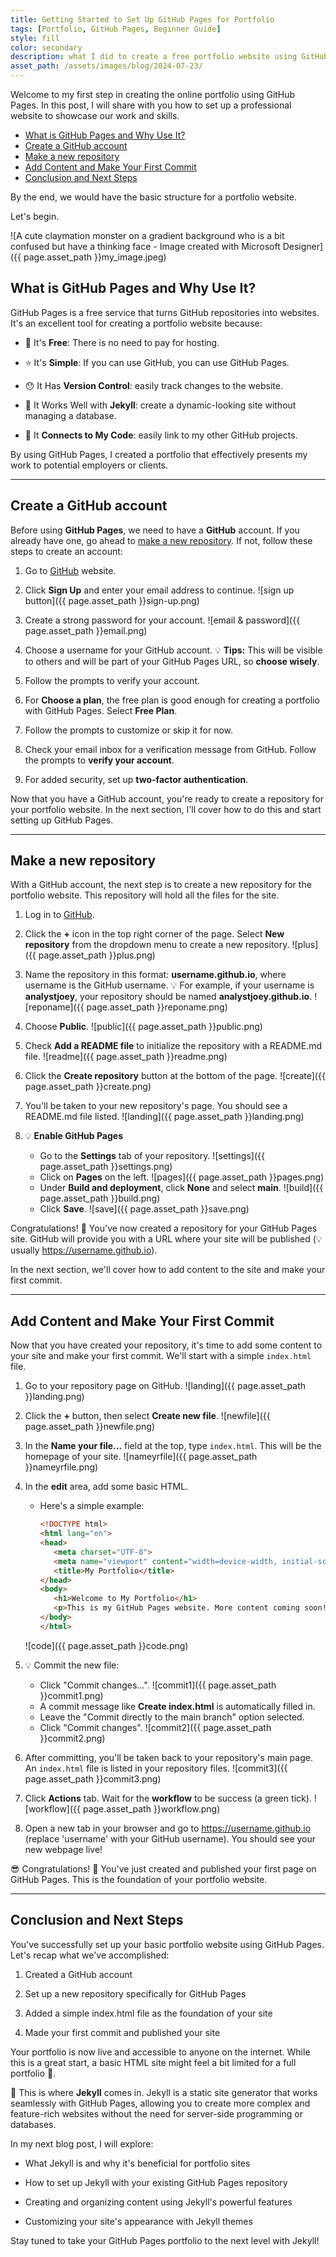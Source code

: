 ```yaml
---
title: Getting Started to Set Up GitHub Pages for Portfolio
tags: [Portfolio, GitHub Pages, Beginner Guide]
style: fill
color: secondary
description: what I did to create a free portfolio website using GitHub Pages
asset_path: /assets/images/blog/2024-07-23/
---
```

Welcome to my first step in creating the online portfolio using GitHub Pages. In this post, I will share with you how to set up a professional website to showcase our work and skills.

- [What is GitHub Pages and Why Use It?](#what-is-github-pages-and-why-use-it)
- [Create a GitHub account](#create-a-github-account)
- [Make a new repository](#make-a-new-repository)
- [Add Content and Make Your First Commit](#add-content-and-make-your-first-commit)
- [Conclusion and Next Steps](#conclusion-and-next-steps)

By the end, we would have the basic structure for a portfolio website.

Let's begin.

![A cute claymation monster on a gradient background who is a bit confused but have a thinking face - Image created with Microsoft Designer]({{ page.asset_path }}my_image.jpeg)

## What is GitHub Pages and Why Use It?

GitHub Pages is a free service that turns GitHub repositories into websites. It's an excellent tool for creating a portfolio website because:

- :dancers: It's **Free**: There is no need to pay for hosting.
  
- :star: It's **Simple**: If you can use GitHub, you can use GitHub Pages.
  
- :hushed: It Has **Version Control**: easily track changes to the website.
  
- :eyes: It Works Well with **Jekyll**: create a dynamic-looking site without managing a database.
  
- :flags: It **Connects to My Code**: easily link to my other GitHub projects.

By using GitHub Pages, I created a portfolio that effectively presents my work to potential employers or clients.

---

## Create a GitHub account

Before using **GitHub Pages**, we need to have a **GitHub** account. If you already have one, go ahead to [make a new repository](#make-a-new-repository). If not, follow these steps to create an account:

1. Go to [GitHub](https://github.com) website.

2. Click **Sign Up** and enter your email address to continue.
   ![sign up button]({{ page.asset_path }}sign-up.png)

3. Create a strong password for your account.
   ![email & password]({{ page.asset_path }}email.png)

4. Choose a username for your GitHub account. :bulb: **Tips:** This will be visible to others and will be part of your GitHub Pages URL, so **choose wisely**.

5. Follow the prompts to verify your account.

6. For **Choose a plan**, the free plan is good enough for creating a portfolio with GitHub Pages. Select **Free Plan**.

7. Follow the prompts to customize or skip it for now.

8. Check your email inbox for a verification message from GitHub. Follow the prompts to **verify your account**.

9. For added security, set up **two-factor authentication**.

Now that you have a GitHub account, you're ready to create a repository for your portfolio website. In the next section, I'll cover how to do this and start setting up GitHub Pages.

---

## Make a new repository

With a GitHub account, the next step is to create a new repository for the portfolio website. This repository will hold all the files for the site.

1. Log in to [GitHub](https://github.com).

2. Click the **+** icon in the top right corner of the page. Select **New repository** from the dropdown menu to create a new repository.
   ![plus]({{ page.asset_path }}plus.png)

3. Name the repository in this format: **username.github.io**, where username is the GitHub username. :bulb: For example, if your username is **analystjoey**, your repository should be named **analystjoey.github.io**.
   ![reponame]({{ page.asset_path }}reponame.png)

4. Choose **Public**.
   ![public]({{ page.asset_path }}public.png)

5. Check **Add a README file** to initialize the repository with a README.md file.
   ![readme]({{ page.asset_path }}readme.png)

6. Click the **Create repository** button at the bottom of the page.
   ![create]({{ page.asset_path }}create.png)

7. You'll be taken to your new repository's page. You should see a README.md file listed.
   ![landing]({{ page.asset_path }}landing.png)

8. :bulb: **Enable GitHub Pages**
    - Go to the **Settings** tab of your repository.
    ![settings]({{ page.asset_path }}settings.png)
    - Click on **Pages** on the left.
    ![pages]({{ page.asset_path }}pages.png)
    - Under **Build and deployment**, click **None** and select **main**.
    ![build]({{ page.asset_path }}build.png)
    - Click **Save**.
    ![save]({{ page.asset_path }}save.png)

Congratulations! :tada: You've now created a repository for your GitHub Pages site. GitHub will provide you with a URL where your site will be published (:bulb: usually https://username.github.io).

In the next section, we'll cover how to add content to the site and make your first commit.

---

## Add Content and Make Your First Commit

Now that you have created your repository, it's time to add some content to your site and make your first commit. We'll start with a simple `index.html` file.

1. Go to your repository page on GitHub.
   ![landing]({{ page.asset_path }}landing.png)

2. Click the **+** button, then select **Create new file**.
   ![newfile]({{ page.asset_path }}newfile.png)

3. In the **Name your file...** field at the top, type `index.html`. This will be the homepage of your site.
   ![nameyrfile]({{ page.asset_path }}nameyrfile.png)

4. In the **edit** area, add some basic HTML.
   - Here's a simple example:
  
      ```html
      <!DOCTYPE html>
      <html lang="en">
      <head>
         <meta charset="UTF-8">
         <meta name="viewport" content="width=device-width, initial-scale=1.0">
         <title>My Portfolio</title>
      </head>
      <body>
         <h1>Welcome to My Portfolio</h1>
         <p>This is my GitHub Pages website. More content coming soon!</p>
      </body>
      </html>
      ```

   ![code]({{ page.asset_path }}code.png)

5. :bulb: Commit the new file:
    - Click "Commit changes...".
        ![commit1]({{ page.asset_path }}commit1.png)
    - A commit message like **Create index.html** is automatically filled in.
    - Leave the "Commit directly to the main branch" option selected.
    - Click "Commit changes".
        ![commit2]({{ page.asset_path }}commit2.png)

6. After committing, you'll be taken back to your repository's main page. An `index.html` file is listed in your repository files.
   ![commit3]({{ page.asset_path }}commit3.png)

7. Click **Actions** tab. Wait for the **workflow** to be success (a green tick).
   ![workflow]({{ page.asset_path }}workflow.png)

8. Open a new tab in your browser and go to https://username.github.io (replace 'username' with your GitHub username). You should see your new webpage live!

:sunglasses: Congratulations! :tada: You've just created and published your first page on GitHub Pages. This is the foundation of your portfolio website.

---

## Conclusion and Next Steps

You've successfully set up your basic portfolio website using GitHub Pages. Let's recap what we've accomplished:

1. Created a GitHub account

2. Set up a new repository specifically for GitHub Pages

3. Added a simple index.html file as the foundation of your site

4. Made your first commit and published your site

Your portfolio is now live and accessible to anyone on the internet. While this is a great start, a basic HTML site might feel a bit limited for a full portfolio :bear:.

:raising_hand: This is where **Jekyll** comes in. Jekyll is a static site generator that works seamlessly with GitHub Pages, allowing you to create more complex and feature-rich websites without the need for server-side programming or databases.

In my next blog post, I will explore:

- What Jekyll is and why it's beneficial for portfolio sites

- How to set up Jekyll with your existing GitHub Pages repository

- Creating and organizing content using Jekyll's powerful features

- Customizing your site's appearance with Jekyll themes

Stay tuned to take your GitHub Pages portfolio to the next level with Jekyll!
